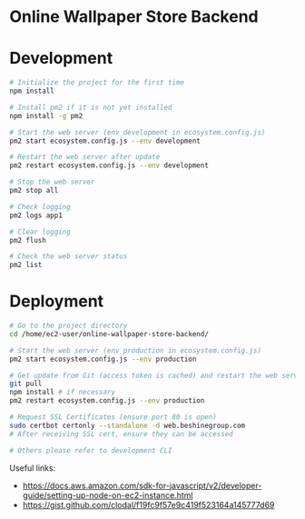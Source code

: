 # Online Wallpaper Store Backend

# Development

```sh
# Initialize the project for the first time
npm install

# Install pm2 if it is not yet installed
npm install -g pm2

# Start the web server (env_development in ecosystem.config.js)
pm2 start ecosystem.config.js --env development

# Restart the web server after update
pm2 restart ecosystem.config.js --env development

# Stop the web server
pm2 stop all

# Check logging
pm2 logs app1

# Clear logging
pm2 flush

# Check the web server status
pm2 list
```

# Deployment

```sh
# Go to the project directory
cd /home/ec2-user/online-wallpaper-store-backend/

# Start the web server (env_production in ecosystem.config.js)
pm2 start ecosystem.config.js --env production

# Get update from Git (access token is cached) and restart the web server
git pull
npm install # if necessary
pm2 restart ecosystem.config.js --env production

# Request SSL Certificates (ensure port 80 is open)
sudo certbot certonly --standalone -d web.beshinegroup.com
# After receiving SSL cert, ensure they can be accessed

# Others please refer to development CLI
```

Useful links:

- https://docs.aws.amazon.com/sdk-for-javascript/v2/developer-guide/setting-up-node-on-ec2-instance.html
- https://gist.github.com/clodal/f19fc9f57e9c419f523164a145777d69
